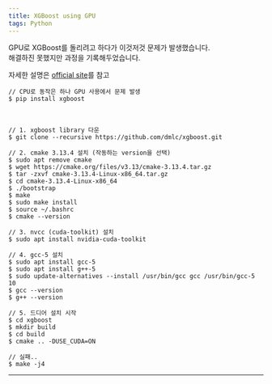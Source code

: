 ```yaml
---
title: XGBoost using GPU
tags: Python
---
```


<!--more-->

GPU로 XGBoost를 돌리려고 하다가 이것저것 문제가 발생했습니다. <br>
해결하진 못했지만 과정을 기록해두었습니다. <br>

자세한 설명은 [official site](https://xgboost.readthedocs.io/en/latest/build.html#python-package-installation)를 참고


    // CPU로 동작은 하나 GPU 사용에서 문제 발생
    $ pip install xgboost

<br>

    // 1. xgboost library 다운
    $ git clone --recursive https://github.com/dmlc/xgboost.git

    // 2. cmake 3.13.4 설치 (작동하는 version을 선택)
    $ sudo apt remove cmake
    $ wget https://cmake.org/files/v3.13/cmake-3.13.4.tar.gz
    $ tar -zxvf cmake-3.13.4-Linux-x86_64.tar.gz
    $ cd cmake-3.13.4-Linux-x86_64
    $ ./bootstrap
    $ make
    $ sudo make install
    $ source ~/.bashrc
    $ cmake --version

    // 3. nvcc (cuda-toolkit) 설치
    $ sudo apt install nvidia-cuda-toolkit

    // 4. gcc-5 설치
    $ sudo apt install gcc-5
    $ sudo apt install g++-5
    $ sudo update-alternatives --install /usr/bin/gcc gcc /usr/bin/gcc-5 10
    $ gcc --version
    $ g++ --version

    // 5. 드디어 설치 시작
    $ cd xgboost
    $ mkdir build
    $ cd build
    $ cmake .. -DUSE_CUDA=ON

    // 실패..
    $ make -j4


---

[^1]: [https://snowdeer.github.io/linux/2018/04/10/upgrade-cmake/](https://snowdeer.github.io/linux/2018/04/10/upgrade-cmake/)

[^2]: [https://askubuntu.com/a/1087368](https://askubuntu.com/a/1087368)
